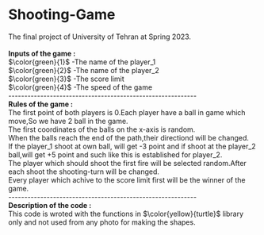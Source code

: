 # Shooting-Game
The final project of University of Tehran at Spring 2023.</br></br>
<b>Inputs of the game :</b></br>
$\color{green}{1}$ -The name of the player_1</br>
$\color{green}{2}$ -The name of the player_2</br>
$\color{green}{3}$ -The score limit</br>
$\color{green}{4}$ -The speed of the game</br>
-----------------------------------------------------------</br>
<b>Rules of the game :</b></br>
The first point of both players is 0.Each player have a ball in game which move,So we have 2 ball in the game.</br>
The first coordinates of the balls on the x-axis is random.</br>
When the balls reach the end of the path,their directiond will be changed.</br>
If the player_1 shoot at own ball, will get -3 point and if shoot at the player_2 ball,will get +5 point and such like this is established for player_2.</br>
The player which should shoot the first fire will be selected random.After each shoot the shooting-turn will be changed.</br>
Every player which achive to the score limit first will be the winner of the game.<br>
-----------------------------------------------------------</br>
<b>Description of the code :</b></br>
This code is wroted with the functions in $\color{yellow}{turtle}$ library only and not used from any photo for making the shapes.
